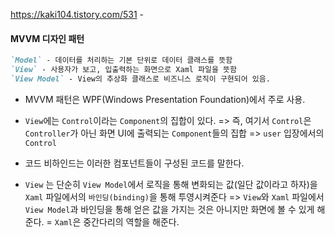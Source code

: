 https://kaki104.tistory.com/531 - 

#### MVVM 디자인 패턴

```markdown
`Model` - 데이터를 처리하는 기본 단위로 데이터 클래스를 뜻함
`View` - 사용자가 보고, 입출력하는 화면으로 Xaml 파일을 뜻함
`View Model` - View의 추상화 클래스로 비즈니스 로직이 구현되어 있음.
```

- MVVM 패턴은 WPF(Windows Presentation Foundation)에서 주로 사용.


- `View`에는 `Control`이라는 `Component`의 집합이 있다. => 즉, 여기서 `Control`은 `Controller`가 아닌 화면 UI에 출력되는 `Component`들의 집합 => `user` 입장에서의 `Control`

- 코드 비하인드는 이러한 컴포넌트들이 구성된 코드를 말한다.

- `View` 는 단순히 `View Model`에서 로직을 통해 변화되는 값(일단 값이라고 하자)을 `Xaml` 파일에서의 `바인딩(binding)`을 통해 투영시켜준다 => `View`와 `Xaml` 파일에서 `View Model`과 바인딩을 통해 얻은 값을 가지는 것은 아니지만 화면에 볼 수 있게 해준다. = `Xaml`은 중간다리의 역할을 해준다. 

